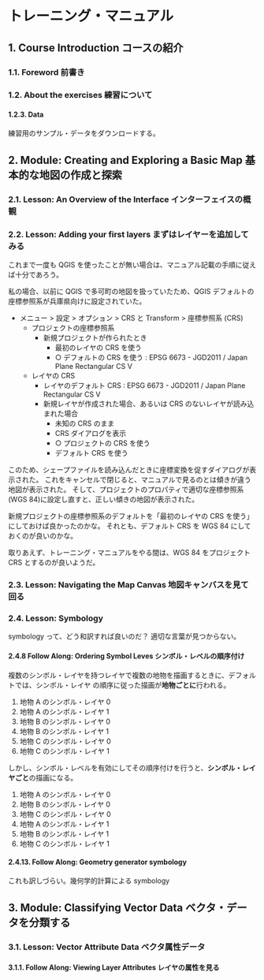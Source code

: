 # トレーニング・マニュアル

## 1. Course Introduction コースの紹介

### 1.1. Foreword 前書き

### 1.2. About the exercises 練習について

#### 1.2.3. Data

練習用のサンプル・データをダウンロードする。

## 2. Module: Creating and Exploring a Basic Map 基本的な地図の作成と探索

### 2.1. Lesson: An Overview of the Interface インターフェイスの概観

### 2.2. Lesson: Adding your first layers まずはレイヤーを追加してみる

これまで一度も QGIS を使ったことが無い場合は、マニュアル記載の手順に従えば十分であろう。

私の場合、以前に QGIS で多可町の地図を扱っていたため、QGIS デフォルトの座標参照系が兵庫県向けに設定されていた。

- メニュー > 設定 > オプション > CRS と Transform > 座標参照系 (CRS)
    - プロジェクトの座標参照系
        - 新規プロジェクトが作られたとき
            - 最初のレイヤの CRS を使う
            - ○ デフォルトの CRS を使う : EPSG 6673 - JGD2011 / Japan Plane Rectangular CS V
    - レイヤの CRS
        - レイヤのデフォルト CRS : EPSG 6673 - JGD2011 / Japan Plane Rectangular CS V
        - 新規レイヤが作成された場合、あるいは CRS のないレイヤが読み込まれた場合
            - 未知の CRS のまま
            - CRS ダイアログを表示
            - ○ プロジェクトの CRS を使う
            - デフォルト CRS を使う

このため、シェープファイルを読み込んだときに座標変換を促すダイアログが表示された。
これをキャンセルで閉じると、マニュアルで見るのとは傾きが違う地図が表示された。
そして、プロジェクトのプロパティで適切な座標参照系(WGS 84)に設定し直すと、正しい傾きの地図が表示された。

新規プロジェクトの座標参照系のデフォルトを「最初のレイヤの CRS を使う」にしておけば良かったのかな。
それとも、デフォルト CRS を WGS 84 にしておくのが良いのかな。

取りあえず、トレーニング・マニュアルをやる間は、WGS 84 をプロジェクト CRS とするのが良いようだ。

### 2.3. Lesson: Navigating the Map Canvas 地図キャンバスを見て回る

### 2.4. Lesson: Symbology 

symbology って、どう和訳すれば良いのだ？ 適切な言葉が見つからない。

#### 2.4.8 Follow Along: Ordering Symbol Leves シンボル・レベルの順序付け

複数のシンボル・レイヤを持つレイヤで複数の地物を描画するときに、デフォルトでは、シンボル・レイヤ
の順序に従った描画が**地物ごとに**行われる。

1. 地物 A のシンボル・レイヤ 0
2. 地物 A のシンボル・レイヤ 1
3. 地物 B のシンボル・レイヤ 0
4. 地物 B のシンボル・レイヤ 1
5. 地物 C のシンボル・レイヤ 0
6. 地物 C のシンボル・レイヤ 1

しかし、シンボル・レベルを有効にしてその順序付けを行うと、**シンボル・レイヤごと**の描画になる。

1. 地物 A のシンボル・レイヤ 0
2. 地物 B のシンボル・レイヤ 0
3. 地物 C のシンボル・レイヤ 0
4. 地物 A のシンボル・レイヤ 1
5. 地物 B のシンボル・レイヤ 1
6. 地物 C のシンボル・レイヤ 1

#### 2.4.13. Follow Along: Geometry generator symbology

これも訳しづらい。幾何学的計算による symbology

## 3. Module: Classifying Vector Data ベクタ・データを分類する

### 3.1. Lesson: Vector Attribute Data ベクタ属性データ

#### 3.1.1. Follow Along: Viewing Layer Attributes レイヤの属性を見る
